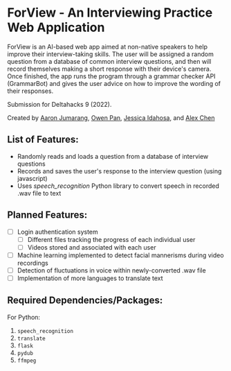 # ForView - An Interviewing Practice Web Application

ForView is an AI-based web app aimed at non-native speakers to help improve their interview-taking skills. The user will be assigned a 
random question from a database of common interview questions, and then will record themselves making a short response with their device's camera. Once 
finished, the app runs the program through a grammar checker API (GrammarBot) and gives the user advice on how to improve the wording of their responses.

Submission for Deltahacks 9 (2022).

Created by [Aaron Jumarang](https://github.com/aaronjuma), [Owen Pan](https://github.com/Clowenp), [Jessica Idahosa](https://github.com/ojaura), and [Alex Chen](https://github.com/alexchen2)

## List of Features:
- Randomly reads and loads a question from a database of interview questions
- Records and saves the user's response to the interview question (using javascript)
- Uses *speech_recognition* Python library to convert speech in recorded .wav file to text

## Planned Features:
- [ ] Login authentication system
  - [ ] Different files tracking the progress of each individual user
  - [ ] Videos stored and associated with each user
- [ ] Machine learning implemented to detect facial mannerisms during video recordings
- [ ] Detection of fluctuations in voice within newly-converted .wav file
- [ ] Implementation of more languages to translate text

## Required Dependencies/Packages:
For Python:
  1. ```speech_recognition```
  2. ```translate```
  3. ```flask```
  4. ```pydub```
  5. ```ffmpeg```
<!--  Add on more if necessary  -->


